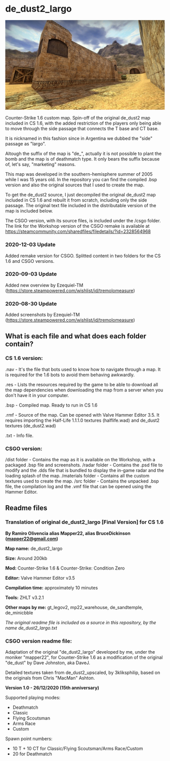 # de_dust2_largo

![de_dust2_largo caption](https://raw.githubusercontent.com/rolivencia/de_dust2_largo/master/csgo/dist/thumb2328564968.jpg?raw=true)

Counter-Strike 1.6 custom map. Spin-off of the original de_dust2 map included in CS 1.6, with the added restriction of the players only being able to move through the side passage that connects the T base and CT base.

It is nicknamed in this fashion since in Argentina we dubbed the "side" passage as "largo". 

Altough the suffix of the map is "de_", actually it is not possible to plant the bomb and the map is of deathmatch type. It only bears the suffix because of, let's say, "marketing" reasons.

This map was developed in the southern-hemisphere summer of 2005 while I was 15 years old. In the repository you can find the compiled .bsp version and also the original sources that I used to create the map.

To get the de_dust2 source, I just decompiled the original de_dust2 map included in CS 1.6 and rebuilt it from scratch, including only the side passage. The original text file included in the distributable version of the map is included below.

The CSGO version, with its source files, is included under the /csgo folder. The link for the Workshop version of the CSGO remake is available at https://steamcommunity.com/sharedfiles/filedetails/?id=2328564968

### 2020-12-03 Update
Added remake version for CSGO. Splitted content in two folders for the CS 1.6 and CSGO versions.

### 2020-09-03 Update
Added new overview by Ezequiel-TM (https://store.steampowered.com/wishlist/id/tremolomeasure)

### 2020-08-30 Update
Added screenshots by Ezequiel-TM (https://store.steampowered.com/wishlist/id/tremolomeasure)

## What is each file and what does each folder contain?

### CS 1.6 version:

.nav - It's the file that bots used to know how to navigate through a map. It is required for the 1.6 bots to avoid them behaving awkwardly.

.res - Lists the resources required by the game to be able to download all the map dependencies when downloading the map from a server when you don't have it in your computer.

.bsp - Compiled map. Ready to run in CS 1.6

.rmf - Source of the map. Can be opened with Valve Hammer Editor 3.5. It requires importing the Half-Life 1.1.1.0 textures (halflife.wad) and de_dust2 textures (de_dust2.wad)

.txt - Info file.

### CSGO version:

/dist folder - Contains the map as it is available on the Workshop, with a packaged .bsp file and screenshots.
/radar folder - Contains the .psd file to modify and the .dds file that is bundled to display the in-game radar and the loading splash of the map.
/materials folder - Contains all the custom textures used to create the map.
/src folder - Contains the unpacked .bsp file, the compilation log and the .vmf file that can be opened using the Hammer Editor.

## Readme files

### Translation of original de_dust2_largo [Final Version] for CS 1.6

**By Ramiro Olivencia alias Mapper22, alias BruceDickinson (mapper22@gmail.com)**      

**Map name:**   	de_dust2_largo

**Size:**			Around 200kb

**Mod:**			Counter-Strike 1.6 & Counter-Strike: Condition Zero
	
**Editor:**			Valve Hammer Editor v3.5

**Compilation time:** 	approximately 10 minutes

**Tools:** 			ZHLT v3.2.1

**Other maps by me:**	gt_legov2, mp22_warehouse, de_sandtemple, de_minicbble
 
_The original readme file is included as a source in this repository, by the name de_dust2_largo.txt_

### CSGO version readme file:

Adaptation of the original "de_dust2_largo" developed by me, under the moniker "mapper22", for Counter-Strike 1.6 as a modification of the original "de_dust" by Dave Johnston, aka DaveJ.

Detailed textures taken from de_dust2_upscaled, by 3kliksphilip, based on the originals from Chris "MacMan" Ashton.

**Version 1.0 - 26/12/2020 (15th anniversary)**

Supported playing modes:
- Deathmatch
- Classic
- Flying Scoutsman
- Arms Race
- Custom

Spawn point numbers:
- 10 T + 10 CT for Classic/Flying Scoutsman/Arms Race/Custom
- 20 for Deathmatch
